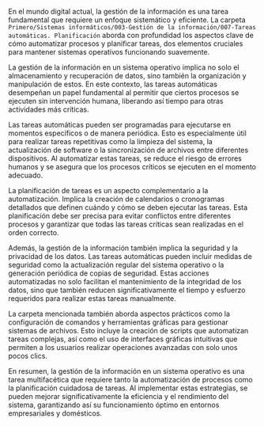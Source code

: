 En el mundo digital actual, la gestión de la información es una tarea fundamental que requiere un enfoque sistemático y eficiente. La carpeta `Primero/Sistemas informáticos/003-Gestión de la información/007-Tareas automáticas. Planificación` aborda con profundidad los aspectos clave de cómo automatizar procesos y planificar tareas, dos elementos cruciales para mantener sistemas operativos funcionando suavemente.

La gestión de la información en un sistema operativo implica no solo el almacenamiento y recuperación de datos, sino también la organización y manipulación de estos. En este contexto, las tareas automáticas desempeñan un papel fundamental al permitir que ciertos procesos se ejecuten sin intervención humana, liberando así tiempo para otras actividades más críticas.

Las tareas automáticas pueden ser programadas para ejecutarse en momentos específicos o de manera periódica. Esto es especialmente útil para realizar tareas repetitivas como la limpieza del sistema, la actualización de software o la sincronización de archivos entre diferentes dispositivos. Al automatizar estas tareas, se reduce el riesgo de errores humanos y se asegura que los procesos críticos se ejecuten en el momento adecuado.

La planificación de tareas es un aspecto complementario a la automatización. Implica la creación de calendarios o cronogramas detallados que definen cuándo y cómo se deben ejecutar las tareas. Esta planificación debe ser precisa para evitar conflictos entre diferentes procesos y garantizar que todas las tareas críticas sean realizadas en el orden correcto.

Además, la gestión de la información también implica la seguridad y la privacidad de los datos. Las tareas automáticas pueden incluir medidas de seguridad como la actualización regular del sistema operativo o la generación periódica de copias de seguridad. Estas acciones automatizadas no solo facilitan el mantenimiento de la integridad de los datos, sino que también reducen significativamente el tiempo y esfuerzo requeridos para realizar estas tareas manualmente.

La carpeta mencionada también aborda aspectos prácticos como la configuración de comandos y herramientas gráficas para gestionar sistemas de archivos. Esto incluye la creación de scripts que automatizan tareas complejas, así como el uso de interfaces gráficas intuitivas que permiten a los usuarios realizar operaciones avanzadas con solo unos pocos clics.

En resumen, la gestión de la información en un sistema operativo es una tarea multifacética que requiere tanto la automatización de procesos como la planificación cuidadosa de tareas. Al implementar estas estrategias, se pueden mejorar significativamente la eficiencia y el rendimiento del sistema, garantizando así su funcionamiento óptimo en entornos empresariales y domésticos.
